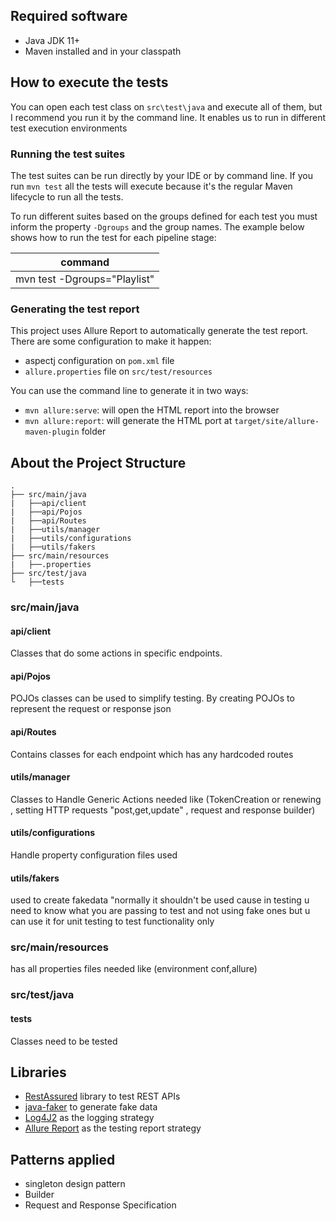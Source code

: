 ## Required software
* Java JDK 11+
* Maven installed and in your classpath

## How to execute the tests
You can open each test class on `src\test\java` and execute all of them, but I recommend you run it by the
command line. It enables us to run in different test execution environments

### Running the test suites

The test suites can be run directly by your IDE or by command line.
If you run `mvn test` all the tests will execute because it's the regular Maven lifecycle to run all the tests.

To run different suites based on the groups defined for each test you must inform the property `-Dgroups` and the group names.
The example below shows how to run the test for each pipeline stage:

|           command           |
|-----------------------------|
| mvn test -Dgroups="Playlist"|

### Generating the test report

This project uses Allure Report to automatically generate the test report.
There are some configuration to make it happen:
* aspectj configuration on `pom.xml` file
* `allure.properties` file on `src/test/resources`

You can use the command line to generate it in two ways:
* `mvn allure:serve`: will open the HTML report into the browser
* `mvn allure:report`: will generate the HTML port at `target/site/allure-maven-plugin` folder

## About the Project Structure
    .
    ├── src/main/java
    |   ├──api/client
    |   ├──api/Pojos
    |   ├──api/Routes
    |   ├──utils/manager
    |   ├──utils/configurations 
    |   ├──utils/fakers  
    ├── src/main/resources
    |   ├──.properties
    ├── src/test/java
    └   ├──tests

### src/main/java
#### api/client
Classes that do some actions in specific endpoints.

#### api/Pojos
POJOs classes can be used to simplify testing. By creating POJOs to represent the request or response json

#### api/Routes
Contains classes for each endpoint which has any hardcoded routes

#### utils/manager
Classes to Handle Generic Actions needed like (TokenCreation or renewing , setting HTTP requests "post,get,update" , request and response builder)

#### utils/configurations
Handle property configuration files used

#### utils/fakers
used to create fakedata "normally it shouldn't be used cause in testing u need to know what you are passing to test and not using fake ones but u can use it for unit testing to test functionality only

### src/main/resources
has all properties files needed like (environment conf,allure)

### src/test/java

#### tests
Classes need to be tested

## Libraries
* [RestAssured](http://rest-assured.io/) library to test REST APIs
* [java-faker](https://github.com/DiUS/java-faker) to generate fake data
* [Log4J2](https://logging.apache.org/log4j/2.x/) as the logging strategy
* [Allure Report](https://docs.qameta.io/allure/) as the testing report strategy

## Patterns applied
* singleton design pattern
* Builder
* Request and Response Specification
